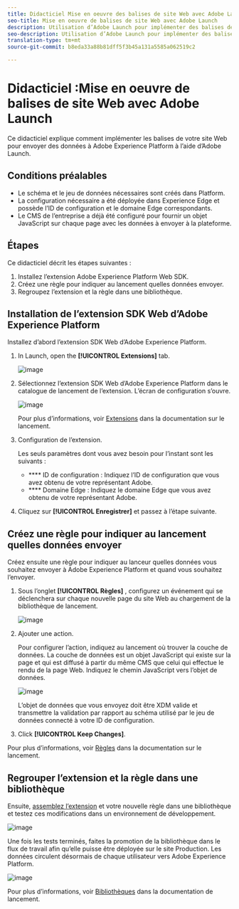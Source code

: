 ```yaml
---
title: Didacticiel Mise en oeuvre des balises de site Web avec Adobe Launch
seo-title: Mise en oeuvre de balises de site Web avec Adobe Launch
description: Utilisation d’Adobe Launch pour implémenter des balises de site Web dans Adobe Experience Platform
seo-description: Utilisation d’Adobe Launch pour implémenter des balises de site Web dans Adobe Experience Platform
translation-type: tm+mt
source-git-commit: b8eda33a88b81dff5f3b45a131a5585a062519c2

---
```



# Didacticiel :Mise en oeuvre de balises de site Web avec Adobe Launch

Ce didacticiel explique comment implémenter les balises de votre site Web pour envoyer des données à Adobe Experience Platform à l’aide d’Adobe Launch.

## Conditions préalables

* Le schéma et le jeu de données nécessaires sont créés dans Platform.
* La configuration nécessaire a été déployée dans Experience Edge et possède l’ID de configuration et le domaine Edge correspondants.
* Le CMS de l’entreprise a déjà été configuré pour fournir un objet JavaScript sur chaque page avec les données à envoyer à la plateforme.

## Étapes

Ce didacticiel décrit les étapes suivantes :

1. Installez l’extension Adobe Experience Platform Web SDK.
1. Créez une règle pour indiquer au lancement quelles données envoyer.
1. Regroupez l’extension et la règle dans une bibliothèque.

## Installation de l’extension SDK Web d’Adobe Experience Platform

Installez d’abord l’extension SDK Web d’Adobe Experience Platform.

1. In Launch, open the **[!UICONTROL Extensions]** tab.

   ![image](assets/launch-overview.png)

1. Sélectionnez l’extension SDK Web d’Adobe Experience Platform dans le catalogue de lancement de l’extension. L’écran de configuration s’ouvre.

   ![image](assets/launch-extension-install.png)

   Pour plus d’informations, voir [Extensions](https://docs.adobe.com/content/help/en/launch/using/reference/manage-resources/extensions/overview.html) dans la documentation sur le lancement.

1. Configuration de l’extension.

   Les seuls paramètres dont vous avez besoin pour l’instant sont les suivants :

   * **** ID de configuration : Indiquez l’ID de configuration que vous avez obtenu de votre représentant Adobe.
   * **** Domaine Edge : Indiquez le domaine Edge que vous avez obtenu de votre représentant Adobe.

1. Cliquez sur **[!UICONTROL Enregistrer]** et passez à l’étape suivante.

## Créez une règle pour indiquer au lancement quelles données envoyer

Créez ensuite une règle pour indiquer au lanceur quelles données vous souhaitez envoyer à Adobe Experience Platform et quand vous souhaitez l’envoyer.

1. Sous l’onglet **[!UICONTROL Règles]** , configurez un événement qui se déclenchera sur chaque nouvelle page du site Web au chargement de la bibliothèque de lancement.

   ![image](assets/launch-make-a-rule.png)

1. Ajouter une action.

   Pour configurer l’action, indiquez au lancement où trouver la couche de données. La couche de données est un objet JavaScript qui existe sur la page et qui est diffusé à partir du même CMS que celui qui effectue le rendu de la page Web. Indiquez le chemin JavaScript vers l’objet de données.

   ![image](assets/launch-add-aep-action.png)

   L’objet de données que vous envoyez doit être XDM valide et transmettre la validation par rapport au schéma utilisé par le jeu de données connecté à votre ID de configuration.

1. Click **[!UICONTROL Keep Changes]**.

Pour plus d’informations, voir [Règles](https://docs.adobe.com/content/help/en/launch/using/reference/manage-resources/rules.html) dans la documentation sur le lancement.

## Regrouper l’extension et la règle dans une bibliothèque

Ensuite, [assemblez l’extension](https://docs.adobe.com/content/help/en/launch/using/reference/publish/overview.html) et votre nouvelle règle dans une bibliothèque et testez ces modifications dans un environnement de développement.

![image](assets/launch-add-changes-to-library.png)

Une fois les tests terminés, faites la promotion de la bibliothèque dans le flux de travail afin qu’elle puisse être déployée sur le site Production. Les données circulent désormais de chaque utilisateur vers Adobe Experience Platform.

![image](assets/launch-promote-library.png)

Pour plus d’informations, voir [Bibliothèques](https://docs.adobe.com/content/help/en/launch/using/reference/publish/libraries.html) dans la documentation de lancement.